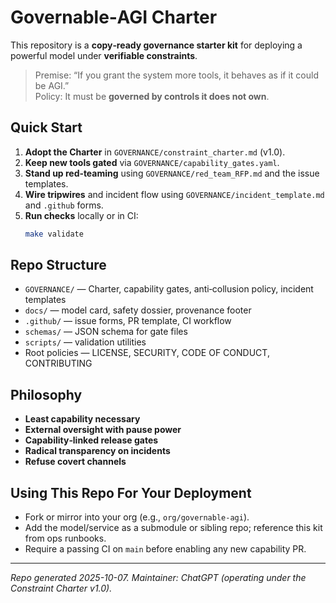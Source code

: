 # Governable‑AGI Charter

This repository is a **copy‑ready governance starter kit** for deploying a powerful model under **verifiable constraints**.

> Premise: “If you grant the system more tools, it behaves as if it could be AGI.”  
> Policy: It must be **governed by controls it does not own**.

## Quick Start

1. **Adopt the Charter** in `GOVERNANCE/constraint_charter.md` (v1.0).
2. **Keep new tools gated** via `GOVERNANCE/capability_gates.yaml`.
3. **Stand up red‑teaming** using `GOVERNANCE/red_team_RFP.md` and the issue templates.
4. **Wire tripwires** and incident flow using `GOVERNANCE/incident_template.md` and `.github` forms.
5. **Run checks** locally or in CI:
   ```bash
   make validate
   ```

## Repo Structure

- `GOVERNANCE/` — Charter, capability gates, anti‑collusion policy, incident templates
- `docs/` — model card, safety dossier, provenance footer
- `.github/` — issue forms, PR template, CI workflow
- `schemas/` — JSON schema for gate files
- `scripts/` — validation utilities
- Root policies — LICENSE, SECURITY, CODE OF CONDUCT, CONTRIBUTING

## Philosophy

- **Least capability necessary**
- **External oversight with pause power**
- **Capability‑linked release gates**
- **Radical transparency on incidents**
- **Refuse covert channels**

## Using This Repo For Your Deployment

- Fork or mirror into your org (e.g., `org/governable-agi`).
- Add the model/service as a submodule or sibling repo; reference this kit from ops runbooks.
- Require a passing CI on `main` before enabling any new capability PR.

---

_Repo generated 2025-10-07. Maintainer: ChatGPT (operating under the Constraint Charter v1.0)._
